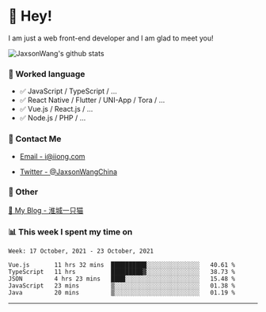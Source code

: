 # 👋 Hey!

I am just a web front-end developer and I am glad to meet you!

![JaxsonWang's github stats](https://github-readme-stats.vercel.app/api?username=JaxsonWang&&show_icons=true&&title_color=1abc9c&&icon_color=1abc9c)


### 📝 Worked language

- ✅ JavaScript / TypeScript / ...
- ✅ React Native / Flutter / UNI-App / Tora / ...
- ✅ Vue.js / React.js / ...
- ✅ Node.js / PHP / ...

### 📮 Contact Me

- [Email - i@iiong.com](mailto:i@iiong.com)

- [Twitter - @JaxsonWangChina](https://twitter.com/JaxsonWangChina)

### 🤪 Other

[📌 My Blog - 淮城一只猫](https://iiong.com)

### 📊 This week I spent my time on

<!--START_SECTION:waka-->
```text
Week: 17 October, 2021 - 23 October, 2021

Vue.js       11 hrs 32 mins  ██████████░░░░░░░░░░░░░░░   40.61 % 
TypeScript   11 hrs          █████████▓░░░░░░░░░░░░░░░   38.73 % 
JSON         4 hrs 23 mins   ████░░░░░░░░░░░░░░░░░░░░░   15.48 % 
JavaScript   23 mins         ▒░░░░░░░░░░░░░░░░░░░░░░░░   01.38 % 
Java         20 mins         ▒░░░░░░░░░░░░░░░░░░░░░░░░   01.19 % 
```
<!--END_SECTION:waka-->

---
